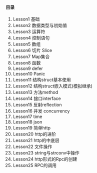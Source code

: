 #### 目录
1. Lesson1 基础
2. Lesson2 数据类型与初始值
3. Lesson3 运算符
4. Lesson4 控制语句
5. Lesson5 数组
6. Lesson6 切片 Slice
7. Lesson7 Map集合
8. Lesson8 函数
9. Lesson9 defer
10. Lesson10 Panic
11. Lesson11 结构struct基本使用
12. Lesson12 结构struct嵌入模式(模拟继承)
13. Lesson13 方法method
14. Lesson14 接口interface
15. Lesson15 反射reflection
16. Lesson16 并发 concurrency
17. Lesson17 time
18. Lesson18 json
19. Lesson19 简单http
20. Lesson20 http的进阶
21. Lesson21 http的中底层
22. Lesson22 文件操作
23. Lesson23 string与strconv中操作
24. Lesson24 http形式的Rpc的创建
25. Lesson25 RPC的调用